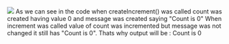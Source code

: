 <image src = "/Code.jpg">
As we can see in the code when createIncrement() was called count was created having value 0 and message was created saying "Count is 0"
When increment was called value of count was incremented but message was not changed it still has "Count is 0".
Thats why output will be : Count is 0
